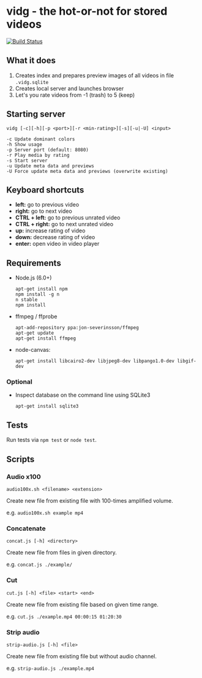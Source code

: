 vidg - the hot-or-not for stored videos
=======================================

[![Build Status](https://travis-ci.org/ThomasGreiner/vidg.svg?branch=master)](https://travis-ci.org/ThomasGreiner/vidg)

## What it does

1. Creates index and prepares preview images of all videos in file `.vidg.sqlite`
2. Creates local server and launches browser
3. Let's you rate videos from -1 (trash) to 5 (keep)

## Starting server

```
vidg [-c][-h][-p <port>][-r <min-rating>][-s][-u|-U] <input>

-c Update dominant colors
-h Show usage
-p Server port (default: 8080)
-r Play media by rating
-s Start server
-u Update meta data and previews
-U Force update meta data and previews (overwrite existing)
```

## Keyboard shortcuts

- **left:** go to previous video
- **right:** go to next video
- **CTRL + left:** go to previous unrated video
- **CTRL + right:** go to next unrated video
- **up:** increase rating of video
- **down:** decrease rating of video
- **enter:** open video in video player

## Requirements

- Node.js (6.0+)

  ```
  apt-get install npm
  npm install -g n
  n stable
  npm install
  ```

- ffmpeg / ffprobe

  ```
  apt-add-repository ppa:jon-severinsson/ffmpeg
  apt-get update
  apt-get install ffmpeg
  ```

- node-canvas:

  ```
  apt-get install libcairo2-dev libjpeg8-dev libpango1.0-dev libgif-dev
  ```

### Optional

- Inspect database on the command line using SQLite3

  ```
  apt-get install sqlite3
  ```

## Tests

Run tests via `npm test` or `node test`.

## Scripts

### Audio x100

`audio100x.sh <filename> <extension>`

Create new file from existing file with 100-times amplified volume.

e.g. `audio100x.sh example mp4`

### Concatenate

`concat.js [-h] <directory>`

Create new file from files in given directory.

e.g. `concat.js ./example/`

### Cut

`cut.js [-h] <file> <start> <end>`

Create new file from existing file based on given time range.

e.g. `cut.js ./example.mp4 00:00:15 01:20:30`

### Strip audio

`strip-audio.js [-h] <file>`

Create new file from existing file but without audio channel.

e.g. `strip-audio.js ./example.mp4`
